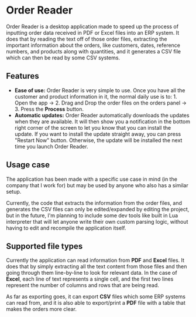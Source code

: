 # Order Reader

Order Reader is a desktop application made to speed up the process of inputting order data received in PDF or Excel files into an ERP system. It does that by reading the text off of those order files, extracting the important information about the orders, like customers, dates, reference numbers, and products along with quantities, and it generates a CSV file which can then be read by some CSV systems.

## Features

* **Ease of use:** Order Reader is very simple to use. Once you have all the customer and product information in it, the normal daily use is to: 1. Open the app -> 2. Drag and Drop the order files on the orders panel -> 3. Press the **Process** button.
* **Automatic updates:** Order Reader automatically downloads the updates when they are available. It will then show you a notification in the bottom right corner of the screen to let you know that you can install the update. If you want to install the update straight away, you can press "Restart Now" button. Otherwise, the update will be installed the next time you launch Order Reader.

## Usage case

The application has been made with a specific use case in mind (in the company that I work for) but may be used by anyone who also has a similar setup.

Currently, the code that extracts the information from the order files, and generates the CSV files can only be edited/expanded by editing the project, but in the future, I'm planning to include some dev tools like built in Lua interpreter that will let anyone write their own custom parsing logic, without having to edit and recompile the application itself.

## Supported file types

Currently the application can read information from **PDF** and **Excel** files. It does that by simply extracting all the text content from those files and then going through them line-by-line to look for relevant data. In the case of **Excel**, each line of text represents a single cell, and the first two lines represent the number of columns and rows that are being read.

As far as exporting goes, it can export **CSV** files which some ERP systems can read from, and it is also able to export/print a **PDF** file with a table that makes the orders more clear.
